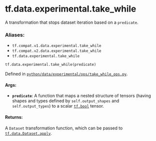 <div itemscope itemtype="http://developers.google.com/ReferenceObject">
<meta itemprop="name" content="tf.data.experimental.take_while" />
<meta itemprop="path" content="Stable" />
</div>

# tf.data.experimental.take_while

A transformation that stops dataset iteration based on a `predicate`.

### Aliases:

* `tf.compat.v1.data.experimental.take_while`
* `tf.compat.v2.data.experimental.take_while`
* `tf.data.experimental.take_while`

``` python
tf.data.experimental.take_while(predicate)
```



Defined in [`python/data/experimental/ops/take_while_ops.py`](/code/stable/tensorflow/python/data/experimental/ops/take_while_ops.py).

<!-- Placeholder for "Used in" -->


#### Args:


* <b>`predicate`</b>: A function that maps a nested structure of tensors (having shapes
  and types defined by `self.output_shapes` and `self.output_types`) to a
  scalar <a href="../../../tf.md#bool"><code>tf.bool</code></a> tensor.


#### Returns:

A `Dataset` transformation function, which can be passed to
<a href="../../../tf/data/Dataset.md#apply"><code>tf.data.Dataset.apply</code></a>.
